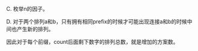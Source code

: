 C. 枚举n的因子。

D. 对于两个排列a和b，只有拥有相同prefix的时候才可能出现连接a和b的时候中间也产生新的排列。

   因此对于每个前缀，count后面剩下数字的排列总数，就是增加的方案数。
